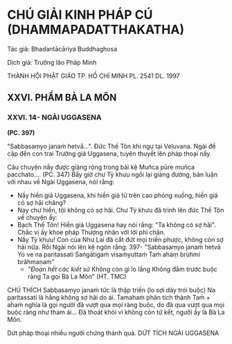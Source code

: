 # CHÚ GIẢI KINH PHÁP CÚ (DHAMMAPADATTHAKATHA)

Tác giả: Bhadantācāriya Buddhaghosa

Dịch giả: Trưởng lão Pháp Minh

THÀNH HỘI PHẬT GIÁO TP. HỒ CHÍ MINH
PL. 2541 DL. 1997

## XXVI. PHẨM BÀ LA MÔN

### XXVI. 14- NGÀI UGGASENA

**(PC. 397)**

"Sabbasaṃyo janaṁ hetvā...". Đức Thế Tôn khi ngự tại Veḷuvana. Ngài đề cập đến con trai
Trưởng giả Uggasena, tuyên thuyết lên pháp thoại nầy.

Câu chuyện nầy được giảng rộng trong bài kệ Muñca pūre muñca pacchato.... (PC. 347)
Bấy giờ chư Tỳ khưu ngồi lại giảng đường, bàn luận với nhau về Ngài Uggasena, nói rằng:

- Nầy hiền giả Uggasena, khi hiền giả từ trên cao phóng xuống, hiền giả có sợ hãi chăng?
- Nay chư hiền, tôi không có sợ hãi.
  Chư Tỳ khưu đã trình lên đức Thế Tôn về chuyện ấy:
- Bạch Thế Tôn! Hiền giả Uggasena hay nói rằng: "Ta không có sợ hãi". Chắc vị ấy khoe pháp
  Thượng nhân với lời phi chân.
- Nầy Tỳ khưu! Con của Như Lai đã cắt đứt mọi triền phược, không còn sợ hải nữa.
  Rồi Ngài nói lên kệ ngôn rằng: 397- "Sabbasaṃyo janaṁ hetvā
  Yo ve na paritassati
  Saṅgātigaṁ visaṁyuttaṁ
  Taṁ ahaṃ brùhmi brāhmaṇaṁ"
  - _"Đoạn hết các kiết sử_
    Không còn gì lo lắng
    Không đắm trước buộc ràng
    Ta gọi Bà La Môn" (HT. TMC)

CHÚ THÍCH
Sabbasaṃyo janaṁ tức là thập triền (lo sợi dây trói buộc)
Na paritassati là hằng không sợ hãi do ái.
Tamahaṁ phân tích thành Taṁ + ahaṁ nghĩa là gọi người đã vượt qua mọi ràng buộc, do đã qua vượt qua mọi buộc ràng như tham ái... Đã thoát khỏi vì không còn tứ kết, người ấy là Bà La Môn.

Dứt pháp thoại nhiều người chứng thánh quả.
DỨT TÍCH NGÀI UGGASENA
